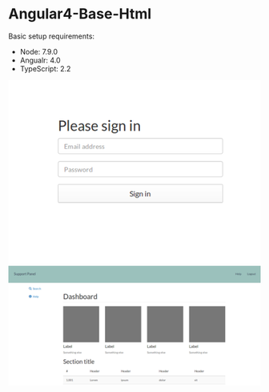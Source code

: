# Angular4-Base-Html

Basic setup requirements:

* Node: 7.9.0
* Angualr: 4.0
* TypeScript: 2.2

![alt tag](/login.png)
![alt tag](/dashboard.png)
